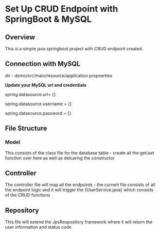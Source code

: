 # Set Up CRUD Endpoint with SpringBoot & MySQL

## Overview
This is a simple java springboot project with CRUD endpoint created. 

## Connection with MySQL
dir - demo/src/main/resource/application.propoerties

<strong>Update your MySQL url and credentials</strong>

spring.datasource.url= {}

spring.datasource.username = {}

spring.datasource.password = {}

## File Structure 
### Model
This consists of the class file for the database table - create all the get/set function over here as well as delcaring the constructor 

## Controller
The controller file will map all the endpoints - the current file consists of all the endpoint logic and it will trigger the {UserService.java} which consists of the CRUD functions

## Repository
This file will extend the JpsRespository framework where it will return the user information and status code





